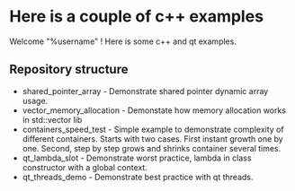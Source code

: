 # Here is a couple of c++ examples 

Welcome "%username" ! Here is some c++ and qt examples.

## Repository structure
* shared_pointer_array - Demonstrate shared pointer dynamic array usage.
* vector_memory_allocation - Demonstate how memory  allocation works in std::vector lib  
* containers_speed_test - Simple example to demonstrate complexity  of different containers. Starts with two cases. First instant growth one by one. Second, step by step grows and shrinks container several times.
* qt_lambda_slot - Demonstrate worst practice, lambda in class constructor with a global context.
* qt_threads_demo - Demonstrate best practice with qt threads.


